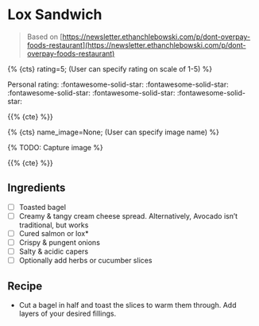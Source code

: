 # Lox Sandwich

> Based on [https://newsletter.ethanchlebowski.com/p/dont-overpay-foods-restaurant](https://newsletter.ethanchlebowski.com/p/dont-overpay-foods-restaurant)

{% {cts} rating=5; (User can specify rating on scale of 1-5) %}

Personal rating: :fontawesome-solid-star: :fontawesome-solid-star: :fontawesome-solid-star: :fontawesome-solid-star: :fontawesome-solid-star:

{{% {cte} %}}

{% {cts} name_image=None; (User can specify image name) %}

{% TODO: Capture image %}

{{% {cte} %}}

## Ingredients

- [ ] Toasted bagel
- [ ] Creamy & tangy cream cheese spread. Alternatively, Avocado isn’t traditional, but works
- [ ] Cured salmon or lox*
- [ ] Crispy & pungent onions
- [ ] Salty & acidic capers
- [ ] Optionally add herbs or cucumber slices

## Recipe

- Cut a bagel in half and toast the slices to warm them through. Add layers of your desired fillings.

